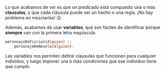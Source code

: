 Lo que acabamos de ver es que un predicado está compuesto  una o más **clausulas**, y que cada cláusula puede ser un hecho o una regla. ¡No hay problema en mezclarlas! :wink:

Además, acabamos de usar **variables**, que son fáciles de identificar porque **siempre** van con la primera letra mayúscula. 

```haskell
personajeDeFiccion(Alguien) :- 
    personajeDeNovela(Alguien).
```

Las variables nos permiten definir clausulas que funcionen para cualquier individuo, y luego imponer una o más condiciones que ese individuo tiene que cumplir. 